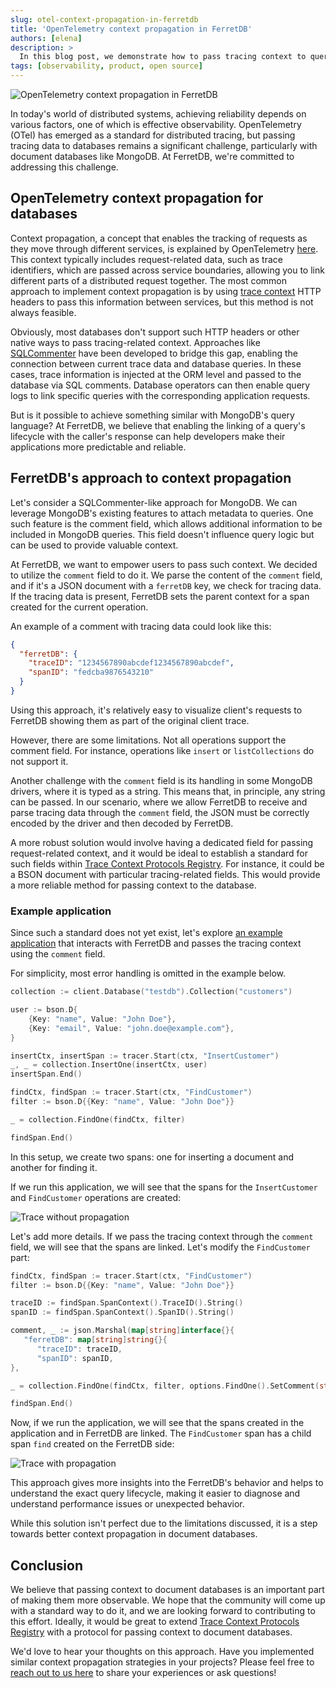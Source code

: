 ```yaml
---
slug: otel-context-propagation-in-ferretdb
title: 'OpenTelemetry context propagation in FerretDB'
authors: [elena]
description: >
  In this blog post, we demonstrate how to pass tracing context to queries in FerretDB using OpenTelemetry.
tags: [observability, product, open source]
---
```


![OpenTelemetry context propagation in FerretDB](/img/blog/ferretdb-otel/opentelemetry.jpg)

In today's world of distributed systems, achieving reliability depends on various factors, one of which is effective observability.
OpenTelemetry (OTel) has emerged as a standard for distributed tracing, but passing tracing data to databases remains a significant challenge,
particularly with document databases like MongoDB.
At FerretDB, we're committed to addressing this challenge.

<!--truncate-->

## OpenTelemetry context propagation for databases

Context propagation, a concept that enables the tracking of requests as they move through different services, is explained by OpenTelemetry
[here](https://opentelemetry.io/docs/concepts/context-propagation/).
This context typically includes request-related data,
such as trace identifiers, which are passed across service boundaries,
allowing you to link different parts of a distributed request together.
The most common approach to implement context propagation is by using [trace context](https://www.w3.org/TR/trace-context/)
HTTP headers to pass this information between services, but this method is not always feasible.

Obviously, most databases don't support such HTTP headers or other native ways to pass tracing-related context.
Approaches like [SQLCommenter](https://google.github.io/sqlcommenter/) have been developed to bridge this gap,
enabling the connection between current trace data and database queries.
In these cases, trace information is injected at the ORM level and passed to the database via SQL comments.
Database operators can then enable query logs to link specific queries with the corresponding application requests.

But is it possible to achieve something similar with MongoDB's query language?
At FerretDB, we believe that enabling the linking of a query's lifecycle with the caller's response can help developers make
their applications more predictable and reliable.

## FerretDB's approach to context propagation

Let's consider a SQLCommenter-like approach for MongoDB.
We can leverage MongoDB's existing features to attach metadata to queries.
One such feature is the comment field, which allows additional information to be included in MongoDB queries.
This field doesn't influence query logic but can be used to provide valuable context.

At FerretDB, we want to empower users to pass such context.
We decided to utilize the `comment` field to do it.
We parse the content of the `comment` field, and if it's a JSON document with a `ferretDB` key, we check for tracing data.
If the tracing data is present, FerretDB sets the parent context for a span created for the current operation.

An example of a comment with tracing data could look like this:

```json
{
  "ferretDB": {
    "traceID": "1234567890abcdef1234567890abcdef",
    "spanID": "fedcba9876543210"
  }
}
```

Using this approach, it's relatively easy to visualize client's requests to FerretDB showing them as part of the original client trace.

However, there are some limitations.
Not all operations support the comment field.
For instance, operations like `insert` or `listCollections` do not support it.

Another challenge with the `comment` field is its handling in some MongoDB drivers, where it is typed as a string.
This means that, in principle, any string can be passed.
In our scenario, where we allow FerretDB to receive and parse
tracing data through the `comment` field, the JSON must be correctly encoded by the driver and then decoded by FerretDB.

A more robust solution would involve having a dedicated field for passing request-related context,
and it would be ideal to establish a standard for such fields within
[Trace Context Protocols Registry](https://www.w3.org/TR/trace-context-protocols-registry/#registry).
For instance, it could be a BSON document with particular tracing-related fields.
This would provide a more reliable method for passing context to the database.

### Example application

Since such a standard does not yet exist, let's explore [an example application](https://gist.github.com/rumyantseva/3c6ef7c7dfc3fbdea8f94a31f4a17885)
that interacts with FerretDB and passes the tracing context using the `comment` field.

For simplicity, most error handling is omitted in the example below.

```go
collection := client.Database("testdb").Collection("customers")

user := bson.D{
    {Key: "name", Value: "John Doe"},
    {Key: "email", Value: "john.doe@example.com"},
}

insertCtx, insertSpan := tracer.Start(ctx, "InsertCustomer")
_, _ = collection.InsertOne(insertCtx, user)
insertSpan.End()

findCtx, findSpan := tracer.Start(ctx, "FindCustomer")
filter := bson.D{{Key: "name", Value: "John Doe"}}

_ = collection.FindOne(findCtx, filter)

findSpan.End()
```

In this setup, we create two spans: one for inserting a document and another for finding it.

If we run this application, we will see that the spans for the `InsertCustomer` and `FindCustomer` operations are created:

![Trace without propagation](/img/blog/ferretdb-otel/without-propagation.png)

Let's add more details.
If we pass the tracing context through the `comment` field, we will see that the spans are linked.
Let's modify the `FindCustomer` part:

```go
findCtx, findSpan := tracer.Start(ctx, "FindCustomer")
filter := bson.D{{Key: "name", Value: "John Doe"}}

traceID := findSpan.SpanContext().TraceID().String()
spanID := findSpan.SpanContext().SpanID().String()

comment, _ := json.Marshal(map[string]interface{}{
   "ferretDB": map[string]string{}{
      "traceID": traceID, 
	  "spanID": spanID,
},

_ = collection.FindOne(findCtx, filter, options.FindOne().SetComment(string(comment)))

findSpan.End()
```

Now, if we run the application, we will see that the spans created in the application and in FerretDB are linked.
The `FindCustomer` span has a child span `find` created on the FerretDB side:

![Trace with propagation](/img/blog/ferretdb-otel/with-propagation.png)

This approach gives more insights into the FerretDB's behavior and helps to understand the exact query lifecycle,
making it easier to diagnose and understand performance issues or unexpected behavior.

While this solution isn't perfect due to the limitations discussed, it is a step towards better context propagation in document databases.

## Conclusion

We believe that passing context to document databases is an important part of making them more observable.
We hope that the community will come up with a standard way to do it, and we are looking forward to
contributing to this effort.
Ideally, it would be great to extend
[Trace Context Protocols Registry](https://www.w3.org/TR/trace-context-protocols-registry/)
with a protocol for passing context to document databases.

We'd love to hear your thoughts on this approach.
Have you implemented similar context propagation strategies in your projects?
Please feel free to [reach out to us here](https://docs.ferretdb.io/#community) to share your experiences or ask questions!
